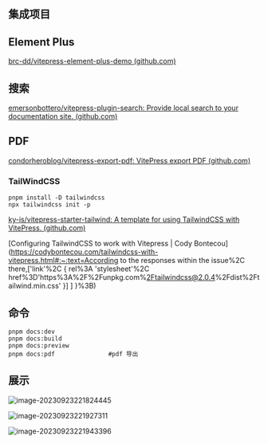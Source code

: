 ## 集成项目

## Element Plus

[brc-dd/vitepress-element-plus-demo (github.com)](https://github.com/brc-dd/vitepress-element-plus-demo)

## 搜索

[emersonbottero/vitepress-plugin-search: Provide local search to your documentation site. (github.com)](https://github.com/emersonbottero/vitepress-plugin-search)

## PDF

[condorheroblog/vitepress-export-pdf: VitePress export PDF (github.com)](https://github.com/condorheroblog/vitepress-export-pdf)



### TailWindCSS

```shell
pnpm install -D tailwindcss
npx tailwindcss init -p
```

[ky-is/vitepress-starter-tailwind: A template for using TailwindCSS with VitePress. (github.com)](https://github.com/ky-is/vitepress-starter-tailwind)

[Configuring TailwindCSS to work with Vitepress | Cody Bontecou](https://codybontecou.com/tailwindcss-with-vitepress.html#:~:text=According to the responses within the issue%2C there,['link'%2C { rel%3A 'stylesheet'%2C href%3D'https%3A%2F%2Funpkg.com%2Ftailwindcss@2.0.4%2Fdist%2Ftailwind.min.css' }] ] }%3B)

## 命令

```shell
pnpm docs:dev				
pnpm docs:build
pnpm docs:preview			
pnpm docs:pdf				#pdf 导出
```

## 展示

![image-20230923221824445](C:\Users\32763\AppData\Roaming\Typora\typora-user-images\image-20230923221824445.png)



![image-20230923221927311](F:\code\gitcode\vitepress-template\assets\image-20230923221927311.png)

![image-20230923221943396](F:\code\gitcode\vitepress-template\assets\image-20230923221943396.png)

